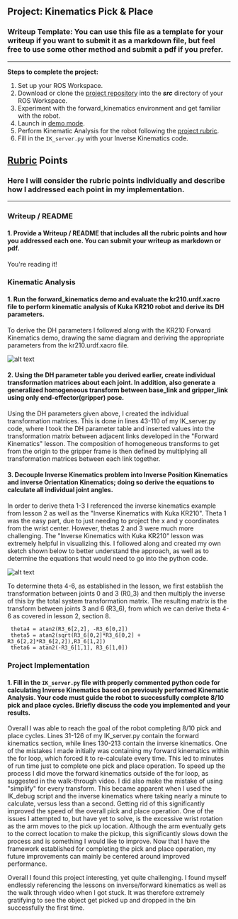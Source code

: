 ## Project: Kinematics Pick & Place
### Writeup Template: You can use this file as a template for your writeup if you want to submit it as a markdown file, but feel free to use some other method and submit a pdf if you prefer.

---


**Steps to complete the project:**  


1. Set up your ROS Workspace.
2. Download or clone the [project repository](https://github.com/udacity/RoboND-Kinematics-Project) into the ***src*** directory of your ROS Workspace.  
3. Experiment with the forward_kinematics environment and get familiar with the robot.
4. Launch in [demo mode](https://classroom.udacity.com/nanodegrees/nd209/parts/7b2fd2d7-e181-401e-977a-6158c77bf816/modules/8855de3f-2897-46c3-a805-628b5ecf045b/lessons/91d017b1-4493-4522-ad52-04a74a01094c/concepts/ae64bb91-e8c4-44c9-adbe-798e8f688193).
5. Perform Kinematic Analysis for the robot following the [project rubric](https://review.udacity.com/#!/rubrics/972/view).
6. Fill in the `IK_server.py` with your Inverse Kinematics code. 


[//]: # (Image References)

[image1]: /derive_theta
[image2]: /derive_theta

## [Rubric](https://review.udacity.com/#!/rubrics/972/view) Points
### Here I will consider the rubric points individually and describe how I addressed each point in my implementation.  

---
### Writeup / README

#### 1. Provide a Writeup / README that includes all the rubric points and how you addressed each one.  You can submit your writeup as markdown or pdf.  

You're reading it!

### Kinematic Analysis
#### 1. Run the forward_kinematics demo and evaluate the kr210.urdf.xacro file to perform kinematic analysis of Kuka KR210 robot and derive its DH parameters.

To derive the DH parameters I followed along with the KR210 Forward Kinematics demo, drawing the same diagram and deriving the appropriate parameters from the kr210.urdf.xacro file.

![alt text][image1]

#### 2. Using the DH parameter table you derived earlier, create individual transformation matrices about each joint. In addition, also generate a generalized homogeneous transform between base_link and gripper_link using only end-effector(gripper) pose.

Using the DH parameters given above, I created the individual transformation matrices.  This is done in lines 43-110 of my IK_server.py code, where I took the DH parameter table and inserted values into the transformation matrix between adjacent links developed in the "Forward Kinematics" lesson.  The composition of homogeneous transforms to get from the origin to the gripper frame is then defined by multiplying all transformation matrices between each link together.     


#### 3. Decouple Inverse Kinematics problem into Inverse Position Kinematics and inverse Orientation Kinematics; doing so derive the equations to calculate all individual joint angles.

In order to derive theta 1-3 I referenced the inverse kinematics example from lesson 2 as well as the "Inverse Kinematics with Kuka KR210".  Theta 1 was the easy part, due to just needing to project the x and y coordinates from the wrist center.  However, thetas 2 and 3 were much more challenging.  The "Inverse Kinematics with Kuka KR210" lesson was extremely helpful in visualizing this.  I followed along and created my own sketch shown below to better understand the approach, as well as to determine the equations that would need to go into the python code.  

![alt text][image2]

To determine theta 4-6, as established in the lesson, we first establish the transformation between joints 0 and 3 (R0_3) and then multiply the inverse of this by the total system transformation matrix.  The resulting matrix is the transform between joints 3 and 6 (R3_6), from which we can derive theta 4-6 as covered in lesson 2, section 8.

```
 theta4 = atan2(R3_6[2,2], -R3_6[0,2])
 theta5 = atan2(sqrt(R3_6[0,2]*R3_6[0,2] + R3_6[2,2]*R3_6[2,2]),R3_6[1,2])
 theta6 = atan2(-R3_6[1,1], R3_6[1,0])
```


### Project Implementation

#### 1. Fill in the `IK_server.py` file with properly commented python code for calculating Inverse Kinematics based on previously performed Kinematic Analysis. Your code must guide the robot to successfully complete 8/10 pick and place cycles. Briefly discuss the code you implemented and your results. 

Overall I was able to reach the goal of the robot completing 8/10 pick and place cycles.  Lines 31-126 of my IK_server.py contain the forward kinematics section, while lines 130-213 contain the inverse kinematics.  One of the mistakes I made initially was containing my forward kinematics within the for loop, which forced it to re-calculate every time.  This led to minutes of run time just to complete one pick and place operation.  To speed up the process I did move the forward kinematics outside of the for loop, as suggested in the walk-through video.  I did also make the mistake of using "simplify" for every transform.  This became apparent when I used the IK_debug script and the inverse kinematics where taking nearly a minute to calculate, versus less than a second.  Getting rid of this significantly improved the speed of the overall pick and place operation.  One of the issues I attempted to, but have yet to solve, is the excessive wrist rotation as the arm moves to the pick up location.  Although the arm eventually gets to the correct location to make the pickup, this significantly slows down the process and is something I would like to improve.  Now that I have the framework established for completing the pick and place operation, my future improvements can mainly be centered around improved performance. 

Overall I found this project interesting, yet quite challenging.  I found myself endlessly referencing the lessons on inverse/forward kinematics as well as the walk through video when I got stuck.  It was therefore extremely gratifying to see the object get picked up and dropped in the bin successfully the first time.     
